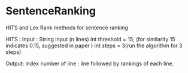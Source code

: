 # SentenceRanking
HITS and Lex Rank methods for sentence ranking


HITS :
Input :
String input (n lines)
int threshold = 15; (for similarity 15 indicates 0.15, suggested in paper )
int steps = 3(run the algorithm for 3 steps)


Output:
index number of line : line
followed by rankings of each line.
